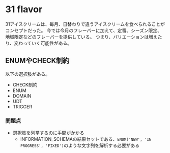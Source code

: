 # 31 flavor

31アイスクリームは、毎月、日替わりで違うアイスクリームを食べられることがコンセプトだった。
今では今月のフレーバーに加えて、定番、シーズン限定、地域限定などのフレーバーを提供している。
つまり、バリエーションは増えたり、変わっていく可能性がある。

## ENUMやCHECK制約

以下の選択肢がある。

- CHECK制約
- ENUM
- DOMAIN
- UDT
- TRIGGER

### 問題点

- 選択肢を列挙するのに手間がかかる
  - INFORMATION_SCHEMAの結果セットである、`ENUM('NEW', 'IN PROGRESS', 'FIXED')`のような文字列を解析する必要がある
